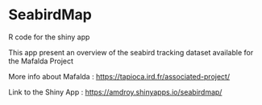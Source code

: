 # SeabirdMap

R code for the shiny app

This app present an overview of the seabird tracking dataset available for the Mafalda Project

More info about Mafalda : https://tapioca.ird.fr/associated-project/

Link to the Shiny App : https://amdroy.shinyapps.io/seabirdmap/
